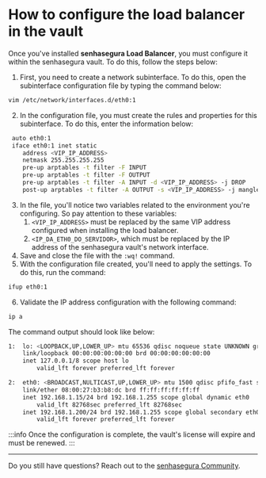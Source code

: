 # How to configure the load balancer in the vault

Once you've installed **senhasegura Load Balancer**, you must configure it within the senhasegura vault. To do this, follow the steps below:

1. First, you need to create a network subinterface. To do this, open the subinterface configuration file by typing the command below:

```bash
vim /etc/network/interfaces.d/eth0:1
```

2. In the configuration file, you must create the rules and properties for this subinterface. To do this, enter the information below:

```bash
 auto eth0:1
 iface eth0:1 inet static
 	address <VIP_IP_ADDRESS>
 	netmask 255.255.255.255
 	pre-up arptables -t filter -F INPUT
 	pre-up arptables -t filter -F OUTPUT
 	pre-up arptables -t filter -A INPUT -d <VIP_IP_ADDRESS> -j DROP
 	post-up arptables -t filter -A OUTPUT -s <VIP_IP_ADDRESS> -j mangle --mangle-ip-s <IP_DA_ETH0_DO_SERVIDOR>
```

3. In the file, you'll notice two variables related to the environment you're configuring. So pay attention to these variables:
    1. `<VIP_IP_ADDRESS>` must be replaced by the same VIP address configured when installing the load balancer.
    2. `<IP_DA_ETH0_DO_SERVIDOR>`, which must be replaced by the IP address of the senhasegura vault's network interface.
4. Save and close the file with the `:wq!` command.
5. With the configuration file created, you'll need to apply the settings. To do this, run the command:

```bash
ifup eth0:1
```

6. Validate the IP address configuration with the following command:

```bash
ip a
```

The command output should look like below:

```bash
1: 	lo: <LOOPBACK,UP,LOWER_UP> mtu 65536 qdisc noqueue state UNKNOWN group default qlen 1000
	link/loopback 00:00:00:00:00:00 brd 00:00:00:00:00:00
	inet 127.0.0.1/8 scope host lo
		valid_lft forever preferred_lft forever

2: 	eth0: <BROADCAST,NULTICAST,UP,LOWER_UP> mtu 1500 qdisc pfifo_fast state UP group default qlen 1000
	link/ether 08:00:27:b3:b8:dc brd ff:ff:ff:ff:ff:ff
	inet 192.168.1.15/24 brd 192.168.1.255 scope global dynamic eth0
		valid_lft 82768sec preferred_lft 82768sec
	inet 192.168.1.200/24 brd 192.168.1.255 scope global secondary eth0:1
		valid_lft forever preferred_lft forever
```

 :::info
Once the configuration is complete, the vault's license will expire and must be renewed.
:::

---
Do you still have questions? Reach out to the [senhasegura Community](https://community.senhasegura.io/).